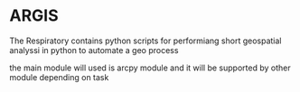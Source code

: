 # ARGIS 

The Respiratory contains python scripts for performiang short geospatial analyssi in python to automate a geo process

the main module will used is arcpy module and it will be supported by other module depending on task
